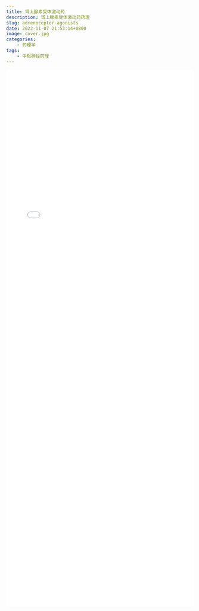 ```yaml
---
title: 肾上腺素受体激动药
description: 肾上腺素受体激动药药理
slug: adrenoceptor-agonists
date: 2022-11-07 21:53:14+0800
image: cover.jpg
categories:
    - 药理学
tags:
    - 中枢神经药理
---
```


 <iframe style="width: 100%; height: 1440px" src="adrenoceptor_agonists.html" frameborder="0"></iframe>
